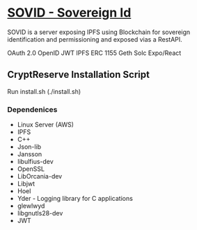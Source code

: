 # [SOVID - Sovereign Id](https://www.blockchainbpi.com)
SOVID is a server exposing IPFS using Blockchain for sovereign identification and permissioning and exposed vias a RestAPI.

OAuth 2.0
OpenID
JWT
IPFS
ERC 1155
Geth
Solc
Expo/React

## CryptReserve Installation Script
Run install.sh (./install.sh)

### Dependenices
* Linux Server (AWS)
* IPFS
* C++
* Json-lib
* Jansson
* libulfius-dev
* OpenSSL
* LibOrcania-dev
* Libjwt
* Hoel
* Yder - Logging library for C applications
* glewlwyd
* libgnutls28-dev
* JWT
